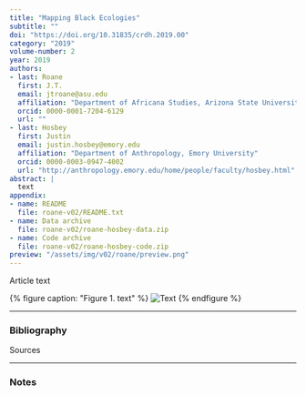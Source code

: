```yaml
---
title: "Mapping Black Ecologies"
subtitle: ""
doi: "https://doi.org/10.31835/crdh.2019.00"
category: "2019"
volume-number: 2
year: 2019
authors:
- last: Roane
  first: J.T.
  email: jtroane@asu.edu
  affiliation: "Department of Africana Studies, Arizona State University"
  orcid: 0000-0001-7204-6129
  url: ""
- last: Hosbey
  first: Justin
  email: justin.hosbey@emory.edu
  affiliation: "Department of Anthropology, Emory University"
  orcid: 0000-0003-0947-4002
  url: "http://anthropology.emory.edu/home/people/faculty/hosbey.html"
abstract: |
  text
appendix:
- name: README
  file: roane-v02/README.txt
- name: Data archive
  file: roane-v02/roane-hosbey-data.zip
- name: Code archive
  file: roane-v02/roane-hosbey-code.zip
preview: "/assets/img/v02/roane/preview.png"
---
```


Article text

{% figure caption: "Figure 1. text" %}
![Text](/assets/img/v02/author/figure1.png)
{% endfigure %}

---

### Bibliography

Sources

---

### Notes

[^1]: Note text
